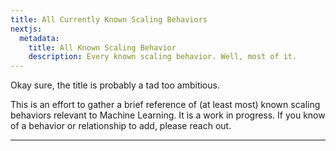 ```yaml
---
title: All Currently Known Scaling Behaviors
nextjs:
  metadata:
    title: All Known Scaling Behavior
    description: Every known scaling behavior. Well, most of it.
---
```


Okay sure, the title is probably a tad too ambitious.

This is an effort to gather a brief reference of (at least most) known scaling behaviors relevant to Machine Learning. It is a work in progress. If you know of a behavior or relationship to add, please reach out.

---
